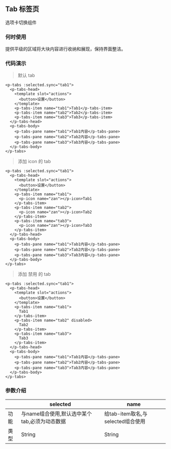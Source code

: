 ## Tab 标签页

选项卡切换组件

### 何时使用

提供平级的区域将大块内容进行收纳和展现，保持界面整洁。


### 代码演示 

>默认 tab


<ClientOnly>
<tabs-demos></tabs-demos>
</ClientOnly>

```vue
<p-tabs :selected.sync="tab1">
  <p-tabs-head>
    <template slot="actions">
      <button>设置</button>
    </template>
    <p-tabs-item name="tab1">Tab1</p-tabs-item>
    <p-tabs-item name="tab2">Tab2</p-tabs-item>
    <p-tabs-item name="tab3">Tab3</p-tabs-item>
  </p-tabs-head>
  <p-tabs-body>
    <p-tabs-pane name="tab1">Tab1内容</p-tabs-pane>
    <p-tabs-pane name="tab2">Tab2内容</p-tabs-pane>
    <p-tabs-pane name="tab3">Tab3内容</p-tabs-pane>
  </p-tabs-body>
</p-tabs>
```

>添加 icon 的 tab

<ClientOnly>
<tabs-demos2></tabs-demos2>
</ClientOnly>

```vue
<p-tabs :selected.sync="tab1">
  <p-tabs-head>
    <template slot="actions">
      <button>设置</button>
    </template>
    <p-tabs-item name="tab1">
      <p-icon name="zan"></p-icon>Tab1
    </p-tabs-item>
    <p-tabs-item name="tab2">
      <p-icon name="zan"></p-icon>Tab2
    </p-tabs-item>
    <p-tabs-item name="tab3">
      <p-icon name="zan"></p-icon>Tab3
    </p-tabs-item>
  </p-tabs-head>
  <p-tabs-body>
    <p-tabs-pane name="tab1">Tab1内容</p-tabs-pane>
    <p-tabs-pane name="tab2">Tab2内容</p-tabs-pane>
    <p-tabs-pane name="tab3">Tab3内容</p-tabs-pane>
  </p-tabs-body>
</p-tabs>
```

>添加 禁用 的 tab

<ClientOnly>
<tabs-demos3></tabs-demos3>
</ClientOnly>

```vue
<p-tabs :selected.sync="tab1">
  <p-tabs-head>
    <template slot="actions">
      <button>设置</button>
    </template>
    <p-tabs-item name="tab1">
      Tab1
    </p-tabs-item>
    <p-tabs-item name="tab2" disabled>
      Tab2
    </p-tabs-item>
    <p-tabs-item name="tab3">
      Tab3
    </p-tabs-item>
  </p-tabs-head>
  <p-tabs-body>
    <p-tabs-pane name="tab1">Tab1内容</p-tabs-pane>
    <p-tabs-pane name="tab2">Tab2内容</p-tabs-pane>
    <p-tabs-pane name="tab3">Tab3内容</p-tabs-pane>
  </p-tabs-body>
</p-tabs>
```

### 参数介绍

|  |  selected | name | 
|---|  ----  |  --- | 
|功能| 与name组合使用,默认选中某个tab,必须为动态数据| 给tab-item取名,与selected组合使用 |
|类型| String | String| 
